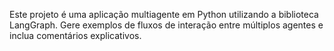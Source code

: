 <!-- Use this file to provide workspace-specific custom instructions to Copilot. For more details, visit https://code.visualstudio.com/docs/copilot/copilot-customization#_use-a-githubcopilotinstructionsmd-file -->

Este projeto é uma aplicação multiagente em Python utilizando a biblioteca LangGraph. 
Gere exemplos de fluxos de interação entre múltiplos agentes e inclua comentários explicativos.
